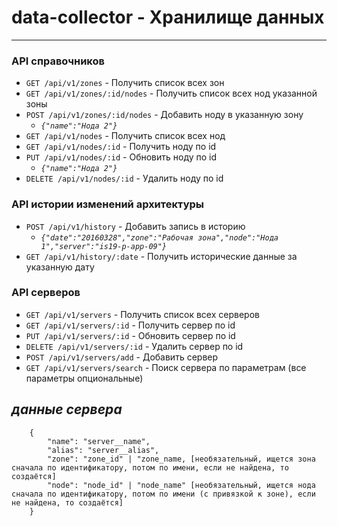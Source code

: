 # data-collector - Хранилище данных

----
### API справочников

* `GET /api/v1/zones` - Получить список всех зон
* `GET /api/v1/zones/:id/nodes` - Получить список всех нод указанной зоны
* `POST /api/v1/zones/:id/nodes` - Добавить ноду в указанную зону
    * _`{"name":"Нода 2"}`_
* `GET /api/v1/nodes` - Получить список всех нод
* `GET /api/v1/nodes/:id` - Получить ноду по id
* `PUT /api/v1/nodes/:id` - Обновить ноду по id
    * _`{"name":"Нода 2"}`_
* `DELETE /api/v1/nodes/:id` - Удалить ноду по id

### API истории изменений архитектуры
* `POST /api/v1/history` - Добавить запись в историю
    * _`{"date":"20160328","zone":"Рабочая зона","node":"Нода 1","server":"is19-p-app-09"}`_
* `GET /api/v1/history/:date` - Получить исторические данные за указанную дату

### API серверов

* `GET /api/v1/servers` - Получить список всех серверов
* `GET /api/v1/servers/:id` - Получить сервер по id
* `PUT /api/v1/servers/:id` - Обновить сервер по id
* `DELETE /api/v1/servers/:id` - Удалить сервер по id
* `POST /api/v1/servers/add` - Добавить сервер
* `GET /api/v1/servers/search` - Поиск сервера по параметрам (все параметры опциональные)

## _данные сервера_
```
    {
        "name": "server__name",
        "alias": "server__alias",
        "zone": "zone_id" | "zone_name, [необязательный, ищется зона сначала по идентификатору, потом по имени, если не найдена, то создаётся]
        "node": "node_id" | "node_name" [необязательный, ищется нода сначала по идентификатору, потом по имени (с привязкой к зоне), если не найдена, то создаётся]
    }
```  